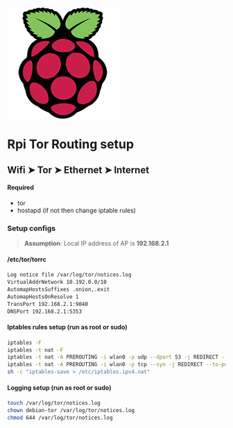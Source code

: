 [![](https://raw.githubusercontent.com/iiiypuk/rpi-icon/master/256.png)]()

# Rpi Tor Routing setup
## Wifi ➤ Tor ➤ Ethernet ➤ Internet
#### Required
- tor
- hostapd (if not then change iptable rules)

### Setup configs
> **Assumption**: Local IP address of AP is **192.168.2.1**

#### /etc/tor/torrc
```sh
Log notice file /var/log/tor/notices.log
VirtualAddrNetwork 10.192.0.0/10
AutomapHostsSuffixes .onion,.exit
AutomapHostsOnResolve 1
TransPort 192.168.2.1:9040
DNSPort 192.168.2.1:5353
```
#### Iptables rules setup (run as root or sudo)
```sh
iptables -F
iptables -t nat -F
iptables -t nat -A PREROUTING -i wlan0 -p udp --dport 53 -j REDIRECT --to-ports 5353
iptables -t nat -A PREROUTING -i wlan0 -p tcp --syn -j REDIRECT --to-ports 9040
sh -c "iptables-save > /etc/iptables.ipv4.nat"
```
#### Logging setup (run as root or sudo)
```sh
touch /var/log/tor/notices.log
chown debian-tor /var/log/tor/notices.log
chmod 644 /var/log/tor/notices.log
```